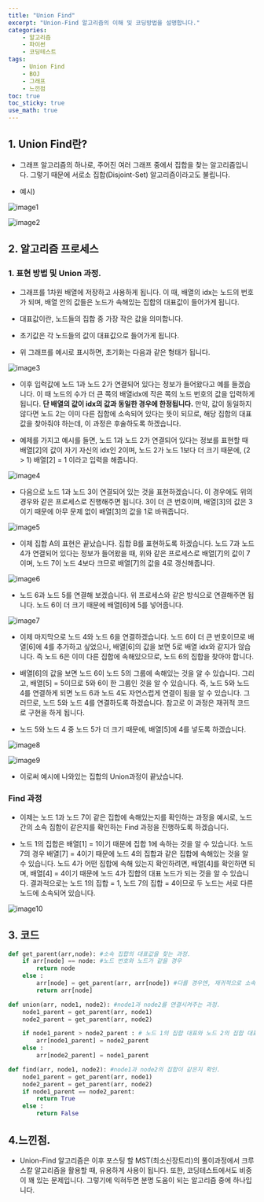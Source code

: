 ```yaml
---
title: "Union Find"
excerpt: "Union-Find 알고리즘의 이해 및 코딩방법을 설명합니다."
categories:
    - 알고리즘
    - 파이썬
    - 코딩테스트
tags:
    - Union Find
    - BOJ
    - 그래프
    - 느낀점
toc: true
toc_sticky: true
use_math: true
---
```


## 1. Union Find란?
* 그래프 알고리즘의 하나로, 주어진 여러 그래프 중에서 집합을 찾는 알고리즘입니다. 그렇기 때문에 서로소 집합(Disjoint-Set) 알고리즘이라고도 불립니다.

* 예시)

![image1](/assets/images/Union_Find/Union_find_0.jpg)

![image2](/assets/images/Union_Find/Union_find_1.jpg)

## 2. 알고리즘 프로세스
### 1. 표현 방법 및 Union 과정.
* 그래프를 1차원 배열에 저장하고 사용하게 됩니다. 이 때, 배열의 idx는 노드의 번호가 되며, 배열 안의 값들은 노드가 속해있는 집합의 대표값이 들어가게 됩니다.

* 대표값이란, 노드들의 집합 중 가장 작은 값을 의미합니다.

* 초기값은 각 노드들의 값이 대표값으로 들어가게 됩니다.

* 위 그래프를 예시로 표시하면, 초기화는 다음과 같은 형태가 됩니다.

![image3](/assets/images/Union_Find/Union_find_2.jpg)

* 이후 입력값에 노드 1과 노드 2가 연결되어 있다는 정보가 들어왔다고 예를 들겠습니다. 이 때 노드의 수가 더 큰 쪽의 배열idx에 작은 쪽의 노드 번호의 값을 입력하게 됩니다. **단 배열의 값이 idx의 값과 동일한 경우에 한정됩니다.** 만약, 값이 동일하지 않다면 노드 2는 이미 다른 집합에 소속되어 있다는 뜻이 되므로, 해당 집합의 대표값을 찾아줘야 하는데, 이 과정은 후술하도록 하겠습니다.

* 예제를 가지고 예시를 들면, 노드 1과 노드 2가 연결되어 있다는 정보를 표현할 때 배열[2]의 값이 자기 자신의 idx인 2이며, 노드 2가 노드 1보다 더 크기 때문에, (2 > 1) 배열[2] = 1 이라고 입력을 해줍니다.

![image4](/assets/images/Union_Find/Union_find_3.jpg)

* 다음으로 노드 1과 노드 3이 연결되어 있는 것을 표현하겠습니다. 이 경우에도 위의 경우와 같은 프로세스로 진행해주면 됩니다. 3이 더 큰 번호이며, 배열[3]의 값은 3이기 때문에 아무 문제 없이 배열[3]의 값을 1로 바꿔줍니다.

![image5](/assets/images/Union_Find/Union_find_4.jpg)

* 이제 집합 A의 표현은 끝났습니다. 집합 B를 표현하도록 하겠습니다. 노드 7과 노드 4가 연결되어 있다는 정보가 들어왔을 때, 위와 같은 프로세스로 배열[7]의 값이 7이며, 노드 7이 노드 4보다 크므로 배열[7]의 값을 4로 갱신해줍니다.

![image6](/assets/images/Union_Find/Union_find_5.jpg)

* 노드 6과 노드 5를 연결해 보겠습니다. 위 프로세스와 같은 방식으로 연결해주면 됩니다. 노드 6이 더 크기 때문에 배열[6]에 5를 넣어줍니다.

![image7](/assets/images/Union_Find/Union_find_6.jpg)

* 이제 마지막으로 노드 4와 노드 6을 연결하겠습니다. 노드 6이 더 큰 번호이므로 배열[6]에 4를 추가하고 싶었으나, 배열[6]의 값을 보면 5로 배열 idx와 같지가 않습니다. 즉 노드 6은 이미 다른 집합에 속해있으므로, 노드 6의 집합을 찾아야 합니다.

* 배열[6]의 값을 보면 노드 6이 노드 5의 그룹에 속해있는 것을 알 수 있습니다. 그리고, 배열[5] = 5이므로 5와 6이 한 그룹인 것을 알 수 있습니다. 즉, 노드 5와 노드 4를 연결하게 되면 노드 6과 노드 4도 자연스럽게 연결이 됨을 알 수 있습니다. 그러므로, 노드 5와 노드 4를 연결하도록 하겠습니다. 참고로 이 과정은 재귀적 코드로 구현을 하게 됩니다.

* 노드 5와 노드 4 중 노드 5가 더 크기 때문에, 배열[5]에 4를 넣도록 하겠습니다.

![image8](/assets/images/Union_Find/Union_find_7.jpg)

![image9](/assets/images/Union_Find/Union_find_8.jpg)

* 이로써 예시에 나와있는 집합의 Union과정이 끝났습니다.

### Find 과정

* 이제는 노드 1과 노드 7이 같은 집합에 속해있는지를 확인하는 과정을 예시로, 노드 간의 소속 집합이 같은지를 확인하는 Find 과정을 진행하도록 하겠습니다.

* 노드 1의 집합은 배열[1] = 1이기 때문에 집합 1에 속하는 것을 알 수 있습니다. 노드 7의 경우 배열[7] = 4이기 때문에 노드 4의 집합과 같은 집합에 속해있는 것을 알 수 있습니다. 노드 4가 어떤 집합에 속해 있는지 확인하려면, 배열[4]를 확인하면 되며, 배열[4] = 4이기 때문에 노드 4가 집합의 대표 노드가 되는 것을 알 수 있습니다. 결과적으로는 노드 1의 집합 = 1, 노드 7의 집합 = 4이므로 두 노드는 서로 다른 노드에 소속되어 있습니다.

![image10](/assets/images/Union_Find/Union_find_9.jpg)

## 3. 코드
```python
def get_parent(arr,node): #소속 집합의 대표값을 찾는 과정.
    if arr[node] == node: #노드 번호와 노드가 같을 경우
        return node
    else :
        arr[node] = get_parent(arr, arr[node]) #다를 경우엔, 재귀적으로 소속되어 있는 집합의 대표 노드를 찾아냄.
        return arr[node]

def union(arr, node1, node2): #node1과 node2를 연결시켜주는 과정.
    node1_parent = get_parent(arr, node1)
    node2_parent = get_parent(arr, node2)

    if node1_parent > node2_parent : # 노드 1의 집합 대표와 노드 2의 집합 대표의 대소 비교
        arr[node1_parent] = node2_parent
    else :
        arr[node2_parent] = node1_parent

def find(arr, node1, node2): #node1과 node2의 집합이 같은지 확인.
    node1_parent = get_parent(arr, node1)
    node2_parent = get_parent(arr, node2)
    if node1_parent == node2_parent:
        return True
    else :
        return False
```

## 4.느낀점.
* Union-Find 알고리즘은 이후 포스팅 할 MST(최소신장트리)의 풀이과정에서 크루스칼 알고리즘을 활용할 때, 유용하게 사용이 됩니다. 또한, 코딩테스트에서도 비중이 꽤 있는 문제입니다. 그렇기에 익혀두면 분명 도움이 되는 알고리즘 중에 하나입니다.